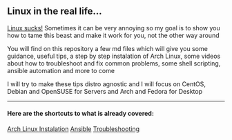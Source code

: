 ## Linux in the real life...

[Linux sucks!](https://www.youtube.com/playlist?list=PLDC924p3tjDCid6Jh5QCc0ro33mwHmkWZ) Sometimes it can be very annoying so my goal is to show you how to tame this beast and make it work for you, not the other way around

You will find on this repository a few md files which will give you some guidance, useful tips, a step by step instalation of Arch Linux, some videos about how to troubleshoot and fix common problems, some shell scripting, ansible automation and more to come

I will try to make these tips distro agnostic and I will focus on CentOS, Debian and OpenSUSE for Servers and Arch and Fedora for Desktop

---

#### Here are the shortcuts to what is already covered:

[Arch Linux Instalation](../Arch-Linux)
[Ansible](../Ansible)
[Troubleshooting](../Troubleshooting)


